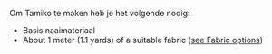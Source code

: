 Om Tamiko te maken heb je het volgende nodig:

-   Basis naaimateriaal
-   About 1 meter (1.1 yards) of a suitable fabric ([see Fabric options](/docs/patterns/tamiko/fabric))
